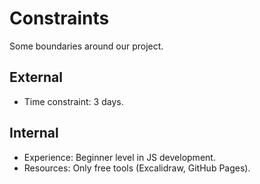 # Constraints

Some boundaries around our project.

## External

- Time constraint: 3 days.

## Internal

- Experience: Beginner level in JS development.
- Resources: Only free tools (Excalidraw, GitHub Pages).